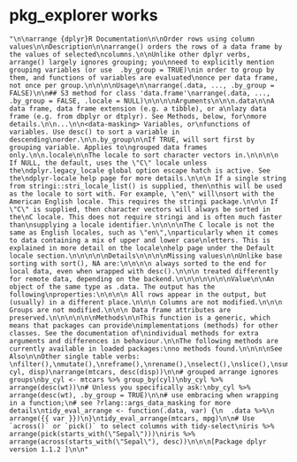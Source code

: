 # pkg_explorer works

    "\n\narrange {dplyr}R Documentation\n\nOrder rows using column values\n\nDescription\n\narrange() orders the rows of a data frame by the values of selected\ncolumns.\n\nUnlike other dplyr verbs, arrange() largely ignores grouping; you\nneed to explicitly mention grouping variables (or use  .by_group = TRUE)\nin order to group by them, and functions of variables are evaluated\nonce per data frame, not once per group.\n\n\n\nUsage\n\narrange(.data, ..., .by_group = FALSE)\n\n## S3 method for class 'data.frame'\narrange(.data, ..., .by_group = FALSE, .locale = NULL)\n\n\n\nArguments\n\n\n.data\n\nA data frame, data frame extension (e.g. a tibble), or a\nlazy data frame (e.g. from dbplyr or dtplyr). See Methods, below, for\nmore details.\n\n...\n\n<data-masking> Variables, or\nfunctions of variables. Use desc() to sort a variable in descending\norder.\n\n.by_group\n\nIf TRUE, will sort first by grouping variable. Applies to\ngrouped data frames only.\n\n.locale\n\nThe locale to sort character vectors in.\n\n\n\n If NULL, the default, uses the \"C\" locale unless the\ndplyr.legacy_locale global option escape hatch is active. See the\ndplyr-locale help page for more details.\n\n\n If a single string from stringi::stri_locale_list() is supplied, then\nthis will be used as the locale to sort with. For example, \"en\" will\nsort with the American English locale. This requires the stringi package.\n\n\n If \"C\" is supplied, then character vectors will always be sorted in the\nC locale. This does not require stringi and is often much faster than\nsupplying a locale identifier.\n\n\n\nThe C locale is not the same as English locales, such as \"en\",\nparticularly when it comes to data containing a mix of upper and lower case\nletters. This is explained in more detail on the locale\nhelp page under the ⁠Default locale⁠ section.\n\n\n\n\nDetails\n\n\n\nMissing values\n\nUnlike base sorting with sort(), NA are:\n\n\n\n always sorted to the end for local data, even when wrapped with desc().\n\n\n treated differently for remote data, depending on the backend.\n\n\n\n\n\n\nValue\n\nAn object of the same type as .data. The output has the following\nproperties:\n\n\n\n All rows appear in the output, but (usually) in a different place.\n\n\n Columns are not modified.\n\n\n Groups are not modified.\n\n\n Data frame attributes are preserved.\n\n\n\n\n\nMethods\n\nThis function is a generic, which means that packages can provide\nimplementations (methods) for other classes. See the documentation of\nindividual methods for extra arguments and differences in behaviour.\n\nThe following methods are currently available in loaded packages:\nno methods found.\n\n\n\nSee Also\n\nOther single table verbs: \nfilter(),\nmutate(),\nreframe(),\nrename(),\nselect(),\nslice(),\nsummarise()\n\n\n\nExamples\n\narrange(mtcars, cyl, disp)\narrange(mtcars, desc(disp))\n\n# grouped arrange ignores groups\nby_cyl <- mtcars %>% group_by(cyl)\nby_cyl %>% arrange(desc(wt))\n# Unless you specifically ask:\nby_cyl %>% arrange(desc(wt), .by_group = TRUE)\n\n# use embracing when wrapping in a function;\n# see ?rlang::args_data_masking for more details\ntidy_eval_arrange <- function(.data, var) {\n  .data %>%\n    arrange({{ var }})\n}\ntidy_eval_arrange(mtcars, mpg)\n\n# Use `across()` or `pick()` to select columns with tidy-select\niris %>% arrange(pick(starts_with(\"Sepal\")))\niris %>% arrange(across(starts_with(\"Sepal\"), desc))\n\n\n[Package dplyr version 1.1.2 ]\n\n"


